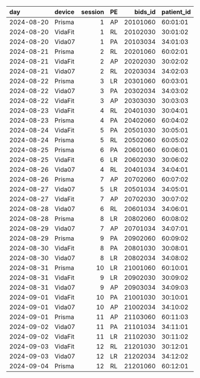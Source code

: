 | day        | device   |   session | PE   |   bids_id | patient_id   |
|:-----------|:---------|----------:|:-----|----------:|:-------------|
| 2024-08-20 | Prisma   |         1 | AP   |  20101060 | 60:01:01     |
| 2024-08-20 | VidaFit  |         1 | RL   |  20102030 | 30:01:02     |
| 2024-08-20 | Vida07   |         1 | PA   |  20103034 | 34:01:03     |
| 2024-08-21 | Prisma   |         2 | RL   |  20201060 | 60:02:01     |
| 2024-08-21 | VidaFit  |         2 | AP   |  20202030 | 30:02:02     |
| 2024-08-21 | Vida07   |         2 | RL   |  20203034 | 34:02:03     |
| 2024-08-22 | Prisma   |         3 | LR   |  20301060 | 60:03:01     |
| 2024-08-22 | Vida07   |         3 | PA   |  20302034 | 34:03:02     |
| 2024-08-22 | VidaFit  |         3 | AP   |  20303030 | 30:03:03     |
| 2024-08-23 | VidaFit  |         4 | RL   |  20401030 | 30:04:01     |
| 2024-08-23 | Prisma   |         4 | PA   |  20402060 | 60:04:02     |
| 2024-08-24 | VidaFit  |         5 | PA   |  20501030 | 30:05:01     |
| 2024-08-24 | Prisma   |         5 | RL   |  20502060 | 60:05:02     |
| 2024-08-25 | Prisma   |         6 | PA   |  20601060 | 60:06:01     |
| 2024-08-25 | VidaFit  |         6 | LR   |  20602030 | 30:06:02     |
| 2024-08-26 | Vida07   |         4 | RL   |  20401034 | 34:04:01     |
| 2024-08-26 | Prisma   |         7 | AP   |  20702060 | 60:07:02     |
| 2024-08-27 | Vida07   |         5 | LR   |  20501034 | 34:05:01     |
| 2024-08-27 | VidaFit  |         7 | AP   |  20702030 | 30:07:02     |
| 2024-08-28 | Vida07   |         6 | RL   |  20601034 | 34:06:01     |
| 2024-08-28 | Prisma   |         8 | LR   |  20802060 | 60:08:02     |
| 2024-08-29 | Vida07   |         7 | AP   |  20701034 | 34:07:01     |
| 2024-08-29 | Prisma   |         9 | PA   |  20902060 | 60:09:02     |
| 2024-08-30 | VidaFit  |         8 | PA   |  20801030 | 30:08:01     |
| 2024-08-30 | Vida07   |         8 | LR   |  20802034 | 34:08:02     |
| 2024-08-31 | Prisma   |        10 | LR   |  21001060 | 60:10:01     |
| 2024-08-31 | VidaFit  |         9 | LR   |  20902030 | 30:09:02     |
| 2024-08-31 | Vida07   |         9 | AP   |  20903034 | 34:09:03     |
| 2024-09-01 | VidaFit  |        10 | PA   |  21001030 | 30:10:01     |
| 2024-09-01 | Vida07   |        10 | AP   |  21002034 | 34:10:02     |
| 2024-09-01 | Prisma   |        11 | AP   |  21103060 | 60:11:03     |
| 2024-09-02 | Vida07   |        11 | PA   |  21101034 | 34:11:01     |
| 2024-09-02 | VidaFit  |        11 | LR   |  21102030 | 30:11:02     |
| 2024-09-03 | VidaFit  |        12 | RL   |  21201030 | 30:12:01     |
| 2024-09-03 | Vida07   |        12 | LR   |  21202034 | 34:12:02     |
| 2024-09-04 | Prisma   |        12 | RL   |  21201060 | 60:12:01     |